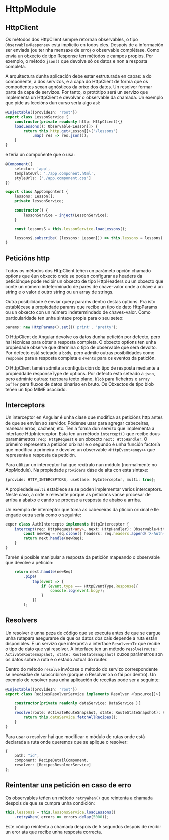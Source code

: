 # HttpModule

## HttpClient
Os métodos dos HttpClient sempre retornan observables, o tipo `Observable<Response>` está implícito en todos eles. Despois de a información ser enviada (ou ter nha mensaxe de erro) o observable complétase. Como envía un obxecto de tipo Response ten métodos e campos propios. Por exemplo, o método `json()` que devolve só os datos e non a resposta completa.

A arquitectura dunha aplicación debe estar estruturada en capas: a do compoñente, a dos servizos, e a capa do HttpClient de forma que os compoñentes sexan agnósticos da orixe dos datos. Un resolver formar parte da capa de servizos. Por tanto, o protótipo será un servizo que implementa un HttpClient e devolvar o observable da chamada. Un exemplo que pide as leccións dun curso sería algo así:

```Typescript
@Injectable({provideIn: 'root'})
export class LessonService {
    constructor(private readonly http: HttpClient){}
    loadLessons(): Observable<Lesson[]> {
        return this.http.get<Lesson[]>('/lessons')
            .map( res => res.json());
    }
}
```
e tería un compoñente que o usa:

```Typescript
@Component({
    selector: 'app',
    templateUrl: './app.component.html',
    styleUrls: ['./app.component.css']
})

export class AppCompontent {
    lessons: Lesson[];
    private lessonService;

    constructor() {
        lessonService = inject(LessonService);
    }

    const lessonsS = this.lessonService.loadLessons();

    lessons$.subscribe( (lessons: Lesson[]) => this.lessons = lessons)
}
```


## Peticións http
Todos os métodos dos HttpClient teñen un parámeto opción chamado options que éun obxecto onde se poden configurar as headers da peticiónque pode recibir un obxecto de tipo HttpHeaders ou un obxecto que conté un número indeterminado de pares de chave-valor onde a chave á un string e o valor é outro string ou un array de strings. 

Outra posibilidade é enviar query params dentro destas options. Pra isto establécese a propiedade params que recibe un tipo de dato HttpParams ou un obxecto con un número indetermindado de chaves-valor. Como particularidade ten unha sintaxe propia para o seu seteo:

```TypeScript
params: new HttpParams().set()('print', 'pretty');
```

O HttpClient de Angular devolve os datos dunha petición por defecto, pero hai técnicas para obter a resposta completa. O obxecto options ten unha propiedade observe que dtermina o tipo de observable que será devolto. Por defecto está seteado a `body`, pero admite outras posibilidades como `response` para a resposta completa e `events` para os eventos da patición.

O HttpClient tamén admite a configutación do tipo de resposta mediante a propieddade responseType de options. Por defecto está seteado a `json`, pero adminte outras: `text`para texto plano, `blob` para ficheiros e `array buffer` para fluxos de datos binariso en bruto. Os Obxectos de tipo blob teñen un tipo MIME asociado.

## Interceptors

Un interceptor en Angular é unha clase que modifica as peticións http antes de que se envíen ao servidor. Pódense usar para agregar cabeceiras, manexar erros, cachear, etc. Ten a forma dun servizo que implementa a interface HttpInterceptor. Esta ten un método `intercept()` que recibe dous paramámetros: `req: HttpRequest` e un obxecto `next: HttpHandler`. O primeiro representa a petición orixinal e o segundo é unha función factoría que modifica a primeira e devolve un observable `<HttpEvent<angy>>` que representa a resposta da petición.

Para utilizar un interceptor hai que rexitralo nun módulo (normalmente no AppModule). Na propiedade `providers` dáse de alta con esta sintaxe:

```Typescript
{provide: HTTP_INTERCEPTORS, useClase: MyInterceptor, multi: true};
```
A propiedade `multi` establece se se poden implementar varios interceptors. Neste caso, a orde é relevante porque as peticións vanse procesar de arriba a abaixo e cando se procese a resposta de abaixo a arriba. 

Un exemplo de interceptor que toma as cabeceiras da ptición orixinal e lle engade outra sería como o seguinte:

```Typescript
expor class AuthIntercepto implements HttpInterceptor {
    intercept(req: HttpRequest<any>, next: HttpHandler): Observable<HttpEvent<any>>{
        const newReq = req.clone({ headers: req.headers.append('X-Auth-Custom', 'key')});
        return next.handle(newReq);
    }
}
```

Tamén é posible manipular a resposta da petición mapeando o observable que devolve a petición: 

```Typescript
    return next.handle(newReq)
        .pipe(
            tap(event => {
                if (event.type === HttpEventType.Response){
                    console.log(event.bogy);
                }
            })
        );
```

## Resolvers

Un resolver é unha peza de código que se executa antes de que se cargue unha rutapara asegurarse de que os datos dos cais depende a ruta están disponibles. É un servizo que interpreta a interface `Resolver<T>` que recibe o tipo de dato que vai resolver. A interface ten un método `resolve(route: ActivateRouteSnapshot, state: RouteStateSnapshot)` cuxos parámetros son os datos sobre a ruta e o estado actual do router.

Dentro do método `resolve` invócase o método do servizo correspondente se necesidae de subscribirse (porque o Resolver xa o fai por dentro). Un exemplo de resolver para unha aplicación de receitas pode ser a seguinte:

```Typescript
@Injectable({provideIn: 'root'})
export class RecipesResolverService implements Resolver <Resource[]>{
    
    constructor(private readonly dataService: DataService ){ 
    }
    resolve(route: ActivateRouteSnapshot, state: RouteStateSnapshot): Recipe[] | Observable<Recipe[]> | Promise<Recipe[]>{
        return this.dataService.fetchAllRecipes();
    }
}
```

Para usar o resolver hai que modificar o módulo de rutas onde está declarada a ruta onde queremos que se aplique o resolver: 

```Typescript
{
    path: "id",
    component: RecipeDetailComponent,
    resolver: [RecipesResolverService] 
};
```

## Reintentar una petición en caso de erro

Os observables teñen un método `retryWhen()` que reintenta a chamada despois de que se cumpra unha condición:

```Typescript
this.lessons$ = this.lessonsService.loadLessons()
    .retryWhen( errors => errors.delay(5000));
```

Este código reintenta a chamada despois de 5 segundos despois de recibir un eror ata que recibe unha resposta correcta.